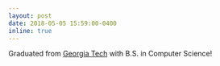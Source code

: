 ```yaml
---
layout: post
date: 2018-05-05 15:59:00-0400
inline: true
---
```


Graduated from [Georgia Tech](https://gatech.edu/) with B.S. in Computer Science!
